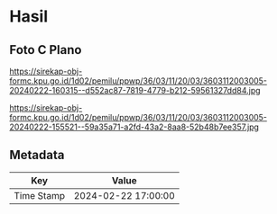 # Hasil

## Foto C Plano

https://sirekap-obj-formc.kpu.go.id/1d02/pemilu/ppwp/36/03/11/20/03/3603112003005-20240222-160315--d552ac87-7819-4779-b212-59561327dd84.jpg

https://sirekap-obj-formc.kpu.go.id/1d02/pemilu/ppwp/36/03/11/20/03/3603112003005-20240222-155521--59a35a71-a2fd-43a2-8aa8-52b48b7ee357.jpg


## Metadata

| Key        | Value               |
| ---------- | ------------------- |
| Time Stamp | 2024-02-22 17:00:00 |



